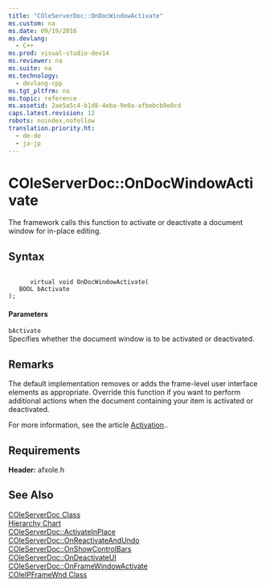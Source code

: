 ```yaml
---
title: "COleServerDoc::OnDocWindowActivate"
ms.custom: na
ms.date: 09/19/2016
ms.devlang: 
  - C++
ms.prod: visual-studio-dev14
ms.reviewer: na
ms.suite: na
ms.technology: 
  - devlang-cpp
ms.tgt_pltfrm: na
ms.topic: reference
ms.assetid: 2ae5a5c4-b1d8-4eba-9e0a-afbebcb9e0cd
caps.latest.revision: 12
robots: noindex,nofollow
translation.priority.ht: 
  - de-de
  - ja-jp
---
```

# COleServerDoc::OnDocWindowActivate
The framework calls this function to activate or deactivate a document window for in-place editing.  
  
## Syntax  
  
```  
  
      virtual void OnDocWindowActivate(  
   BOOL bActivate   
);  
```  
  
#### Parameters  
 `bActivate`  
 Specifies whether the document window is to be activated or deactivated.  
  
## Remarks  
 The default implementation removes or adds the frame-level user interface elements as appropriate. Override this function if you want to perform additional actions when the document containing your item is activated or deactivated.  
  
 For more information, see the article [Activation](../vs140/Activation--C---.md)..  
  
## Requirements  
 **Header:** afxole.h  
  
## See Also  
 [COleServerDoc Class](../vs140/COleServerDoc-Class.md)   
 [Hierarchy Chart](../vs140/Hierarchy-Chart.md)   
 [COleServerDoc::ActivateInPlace](../vs140/COleServerDoc--ActivateInPlace.md)   
 [COleServerDoc::OnReactivateAndUndo](../vs140/COleServerDoc--OnReactivateAndUndo.md)   
 [COleServerDoc::OnShowControlBars](../vs140/COleServerDoc--OnShowControlBars.md)   
 [COleServerDoc::OnDeactivateUI](../vs140/COleServerDoc--OnDeactivateUI.md)   
 [COleServerDoc::OnFrameWindowActivate](../vs140/COleServerDoc--OnFrameWindowActivate.md)   
 [COleIPFrameWnd Class](../vs140/COleIPFrameWnd-Class.md)